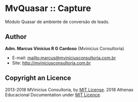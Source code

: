 # MvQuasar :: Capture

Módulo Quasar de ambiente de conversão de leads.

## Author

**Adm. Marcus Vinícius R G Cardoso**
(Mvinicius Consultoria)

- E-mail: <mailto:marcus@mviniciusconsultoria.com.br>
- Site: <http://mviniciusconsultoria.com.br>

## Copyright an Licence

2013-2018 MVinicius Consultoria, by [MIT License](http://opensource.org/licenses/MIT).
2018 Athenas Educacional 
Documentation under [MIT Licence](http://opensource.org/licenses/MIT).
